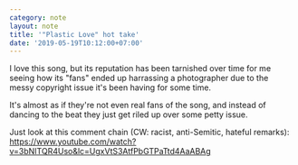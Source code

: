 ```yaml
---
category: note
layout: note
title: '"Plastic Love" hot take'
date: '2019-05-19T10:12:00+07:00'
---
```


I love this song, but its reputation has been tarnished over time for me seeing how its "fans" ended up harrassing a photographer due to the messy copyright issue it's been having for some time.

It's almost as if they're not even real fans of the song, and instead of dancing to the beat they just get riled up over some petty issue.

Just look at this comment chain (CW: racist, anti-Semitic, hateful remarks): https://www.youtube.com/watch?v=3bNITQR4Uso&lc=UgxVtS3AtfPbGTPaTtd4AaABAg
